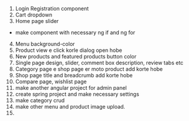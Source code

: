 1. Login Registration component
2. Cart dropdown
3. Home page slider
* make component with necessary ng if and ng for
4. Menu background-color
5. Product view e click korle dialog open hobe
6. New products and featured products button color
7. Single page design, slider, comment box description, review tabs etc
8. Category page e shop page er moto product add korte hobe
9. Shop page title and breadcrumb add korte hobe
10. Compare page, wishlist page
11. make another angular project for admin panel
12. create spring project and make necessary settings
13. make category crud
14. make other menu and product image upload. 
15. 
